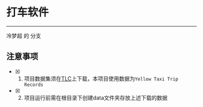 # 打车软件

---

冷梦超 的 分支

## 注意事项

* [x] 1. 项目数据集须在[TLC](https://www1.nyc.gov/site/tlc/about/tlc-trip-record-data.page)上下载，本项目使用数据为`Yellow Taxi Trip Records`
* [x] 2. 项目运行前需在根目录下创建data文件夹存放上述下载的数据
